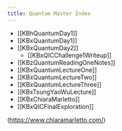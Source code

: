 ```yaml
---
title: Quantum Master Index
---
```


- [[KBhQuantumDay1]] 
- [[KBxQuantumDay1]]
- [[KBxQuantumDay2]]
	- [[KBxQICChallenge1Writeup]]
- [[KBzQuantumReadingOneNotes]]
- [[KBxQuantumLectureOne]]
- [[KBxQuantumLectureTwo]]
- [[KBxQuantumLectureThree]]
- [[KBxTsungYaoWuLecture]]
- [[KBxChiaraMarletto]]
- [[KBxQICFinalExploration]]

(https://www.chiaramarletto.com/)